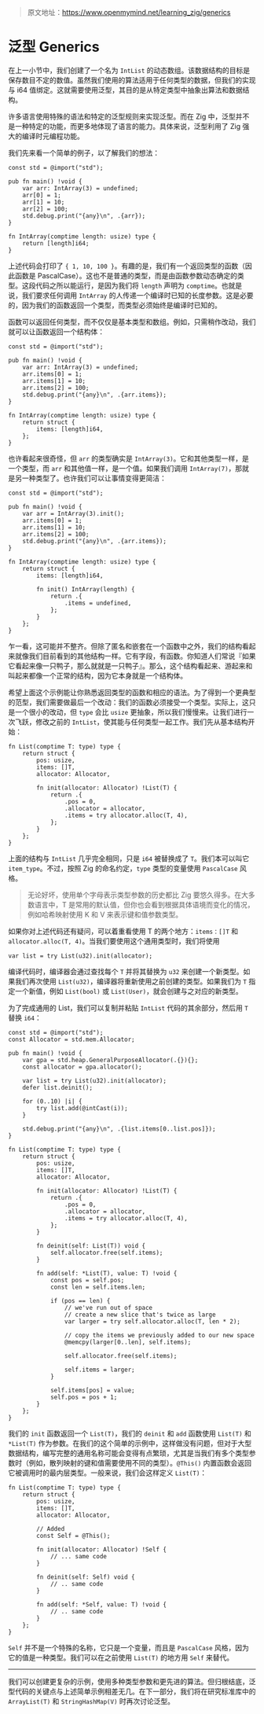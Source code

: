 > 原文地址：<https://www.openmymind.net/learning_zig/generics>

# 泛型 Generics

在上一小节中，我们创建了一个名为 `IntList` 的动态数组。该数据结构的目标是保存数目不定的数值。虽然我们使用的算法适用于任何类型的数据，但我们的实现与 i64 值绑定。这就需要使用泛型，其目的是从特定类型中抽象出算法和数据结构。

许多语言使用特殊的语法和特定的泛型规则来实现泛型。而在 Zig 中，泛型并不是一种特定的功能，而更多地体现了语言的能力。具体来说，泛型利用了 Zig 强大的编译时元编程功能。

我们先来看一个简单的例子，以了解我们的想法：

```zig
const std = @import("std");

pub fn main() !void {
	var arr: IntArray(3) = undefined;
	arr[0] = 1;
	arr[1] = 10;
	arr[2] = 100;
	std.debug.print("{any}\n", .{arr});
}

fn IntArray(comptime length: usize) type {
	return [length]i64;
}
```

上述代码会打印了 `{ 1, 10, 100 }`。有趣的是，我们有一个返回类型的函数（因此函数是 PascalCase）。这也不是普通的类型，而是由函数参数动态确定的类型。这段代码之所以能运行，是因为我们将 `length` 声明为 `comptime`。也就是说，我们要求任何调用 `IntArray` 的人传递一个编译时已知的长度参数。这是必要的，因为我们的函数返回一个类型，而类型必须始终是编译时已知的。

函数可以返回任何类型，而不仅仅是基本类型和数组。例如，只需稍作改动，我们就可以让函数返回一个结构体：

```zig
const std = @import("std");

pub fn main() !void {
	var arr: IntArray(3) = undefined;
	arr.items[0] = 1;
	arr.items[1] = 10;
	arr.items[2] = 100;
	std.debug.print("{any}\n", .{arr.items});
}

fn IntArray(comptime length: usize) type {
	return struct {
		items: [length]i64,
	};
}
```

也许看起来很奇怪，但 `arr` 的类型确实是 `IntArray(3)`。它和其他类型一样，是一个类型，而 `arr` 和其他值一样，是一个值。如果我们调用 `IntArray(7)`，那就是另一种类型了。也许我们可以让事情变得更简洁：

```zig
const std = @import("std");

pub fn main() !void {
	var arr = IntArray(3).init();
	arr.items[0] = 1;
	arr.items[1] = 10;
	arr.items[2] = 100;
	std.debug.print("{any}\n", .{arr.items});
}

fn IntArray(comptime length: usize) type {
	return struct {
		items: [length]i64,

		fn init() IntArray(length) {
			return .{
				.items = undefined,
			};
		}
	};
}
```

乍一看，这可能并不整齐。但除了匿名和嵌套在一个函数中之外，我们的结构看起来就像我们目前看到的其他结构一样。它有字段，有函数。你知道人们常说『如果它看起来像一只鸭子，那么就就是一只鸭子』。那么，这个结构看起来、游起来和叫起来都像一个正常的结构，因为它本身就是一个结构体。

希望上面这个示例能让你熟悉返回类型的函数和相应的语法。为了得到一个更典型的范型，我们需要做最后一个改动：我们的函数必须接受一个类型。实际上，这只是一个很小的改动，但 `type` 会比 `usize` 更抽象，所以我们慢慢来。让我们进行一次飞跃，修改之前的 `IntList`，使其能与任何类型一起工作。我们先从基本结构开始：

```zig
fn List(comptime T: type) type {
	return struct {
		pos: usize,
		items: []T,
		allocator: Allocator,

		fn init(allocator: Allocator) !List(T) {
			return .{
				.pos = 0,
				.allocator = allocator,
				.items = try allocator.alloc(T, 4),
			};
		}
	};
}
```

上面的结构与 `IntList` 几乎完全相同，只是 `i64` 被替换成了 `T`。我们本可以叫它 `item_type`。不过，按照 Zig 的命名约定，`type` 类型的变量使用 `PascalCase` 风格。

> 无论好坏，使用单个字母表示类型参数的历史都比 Zig 要悠久得多。在大多数语言中，T 是常用的默认值，但你也会看到根据具体语境而变化的情况，例如哈希映射使用 K 和 V 来表示键和值参数类型。

如果你对上述代码还有疑问，可以着重看使用 T 的两个地方：`items：[]T` 和 `allocator.alloc(T, 4)`。当我们要使用这个通用类型时，我们将使用

```zig
var list = try List(u32).init(allocator);
```

编译代码时，编译器会通过查找每个 `T` 并将其替换为 `u32` 来创建一个新类型。如果我们再次使用 `List(u32)`，编译器将重新使用之前创建的类型。如果我们为 `T` 指定一个新值，例如 `List(bool)` 或 `List(User)`，就会创建与之对应的新类型。

为了完成通用的 List，我们可以复制并粘贴 `IntList` 代码的其余部分，然后用 `T` 替换 `i64`：

```zig
const std = @import("std");
const Allocator = std.mem.Allocator;

pub fn main() !void {
	var gpa = std.heap.GeneralPurposeAllocator(.{}){};
	const allocator = gpa.allocator();

	var list = try List(u32).init(allocator);
	defer list.deinit();

	for (0..10) |i| {
		try list.add(@intCast(i));
	}

	std.debug.print("{any}\n", .{list.items[0..list.pos]});
}

fn List(comptime T: type) type {
	return struct {
		pos: usize,
		items: []T,
		allocator: Allocator,

		fn init(allocator: Allocator) !List(T) {
			return .{
				.pos = 0,
				.allocator = allocator,
				.items = try allocator.alloc(T, 4),
			};
		}

		fn deinit(self: List(T)) void {
			self.allocator.free(self.items);
		}

		fn add(self: *List(T), value: T) !void {
			const pos = self.pos;
			const len = self.items.len;

			if (pos == len) {
				// we've run out of space
				// create a new slice that's twice as large
				var larger = try self.allocator.alloc(T, len * 2);

				// copy the items we previously added to our new space
				@memcpy(larger[0..len], self.items);

				self.allocator.free(self.items);

				self.items = larger;
			}

			self.items[pos] = value;
			self.pos = pos + 1;
		}
	};
}
```

我们的 `init` 函数返回一个 `List(T)`，我们的 `deinit` 和 `add` 函数使用 `List(T)` 和 `*List(T)` 作为参数。在我们的这个简单的示例中，这样做没有问题，但对于大型数据结构，编写完整的通用名称可能会变得有点繁琐，尤其是当我们有多个类型参数时（例如，散列映射的键和值需要使用不同的类型）。`@This()` 内置函数会返回它被调用时的最内层类型。一般来说，我们会这样定义 `List(T)`：

```zig
fn List(comptime T: type) type {
	return struct {
		pos: usize,
		items: []T,
		allocator: Allocator,

		// Added
		const Self = @This();

		fn init(allocator: Allocator) !Self {
			// ... same code
		}

		fn deinit(self: Self) void {
			// .. same code
		}

		fn add(self: *Self, value: T) !void {
			// .. same code
		}
	};
}
```

`Self` 并不是一个特殊的名称，它只是一个变量，而且是 `PascalCase` 风格，因为它的值是一种类型。我们可以在之前使用 `List(T)` 的地方用 `Self` 来替代。

---

我们可以创建更复杂的示例，使用多种类型参数和更先进的算法。但归根结底，泛型代码的关键点与上述简单示例相差无几。在下一部分，我们将在研究标准库中的 `ArrayList(T)` 和 `StringHashMap(V)` 时再次讨论泛型。
